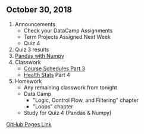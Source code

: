 ## October 30, 2018
1. Announcements
    - Check your DataCamp Assignments
    - Term Projects Assigned Next Week
    - Quiz 4
2. Quiz 3 results
3. [Pandas with Numpy](../Slides/L7_Using_Pandas_and_Numpy.slides.html)
4. Classwork
   - [Course Schedules Part 3](../Tutorials/CourseCatalogDemo/Part3.md)
   - [Health Stats](../Tutorials/HealthStatsProject) Part 4
7. Homework
   - Any remaining classwork from tonight
   - Data Camp
       - "Logic, Control Flow, and Filtering" chapter
       - "Loops" chapter
   - Study for Quiz 4 (Pandas & Numpy)
   
[GitHub Pages Link](https://christopherhuntley.github.io/ba505-docs/Agenda/)
